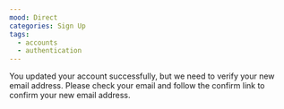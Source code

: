 ```yaml
---
mood: Direct
categories: Sign Up
tags:
  - accounts
  - authentication
---
```

You updated your account successfully, but we need to verify your new email address. Please check your email and follow the confirm link to confirm your new email address.